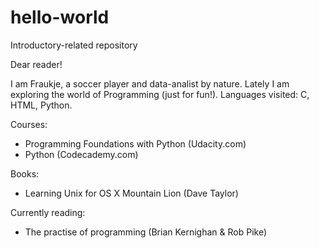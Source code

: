 # hello-world
Introductory-related repository

Dear reader!

I am Fraukje, a soccer player and data-analist by nature. Lately I am exploring the world of Programming (just for fun!). 
Languages visited: C, HTML, Python.

Courses:
- Programming Foundations with Python (Udacity.com)
- Python (Codecademy.com)

Books:
- Learning Unix for OS X Mountain Lion (Dave Taylor)

Currently reading:
- The practise of programming (Brian Kernighan & Rob Pike)
